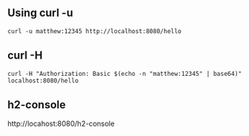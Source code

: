 ## Using curl -u

```shell
curl -u matthew:12345 http://localhost:8080/hello
```

## curl -H

```shell
curl -H "Authorization: Basic $(echo -n "matthew:12345" | base64)" localhost:8080/hello
```

## h2-console
http://locahost:8080/h2-console
